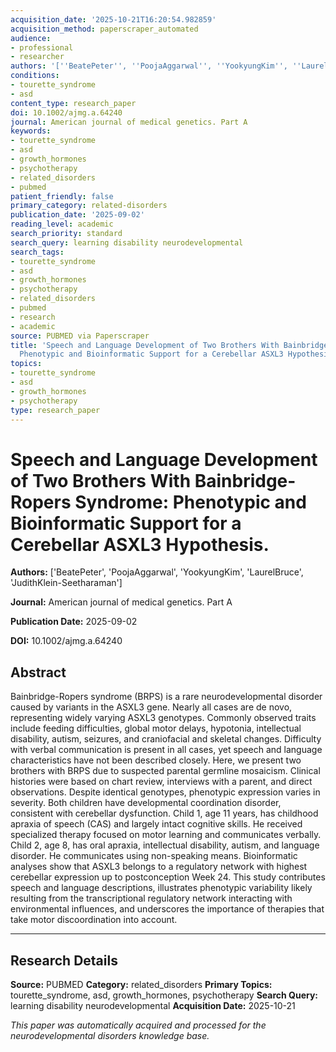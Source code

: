 ```yaml
---
acquisition_date: '2025-10-21T16:20:54.982859'
acquisition_method: paperscraper_automated
audience:
- professional
- researcher
authors: '[''BeatePeter'', ''PoojaAggarwal'', ''YookyungKim'', ''LaurelBruce'', ''JudithKlein-Seetharaman'']'
conditions:
- tourette_syndrome
- asd
content_type: research_paper
doi: 10.1002/ajmg.a.64240
journal: American journal of medical genetics. Part A
keywords:
- tourette_syndrome
- asd
- growth_hormones
- psychotherapy
- related_disorders
- pubmed
patient_friendly: false
primary_category: related-disorders
publication_date: '2025-09-02'
reading_level: academic
search_priority: standard
search_query: learning disability neurodevelopmental
search_tags:
- tourette_syndrome
- asd
- growth_hormones
- psychotherapy
- related_disorders
- pubmed
- research
- academic
source: PUBMED via Paperscraper
title: 'Speech and Language Development of Two Brothers With Bainbridge-Ropers Syndrome:
  Phenotypic and Bioinformatic Support for a Cerebellar ASXL3 Hypothesis.'
topics:
- tourette_syndrome
- asd
- growth_hormones
- psychotherapy
type: research_paper
---
```


# Speech and Language Development of Two Brothers With Bainbridge-Ropers Syndrome: Phenotypic and Bioinformatic Support for a Cerebellar ASXL3 Hypothesis.

**Authors:** ['BeatePeter', 'PoojaAggarwal', 'YookyungKim', 'LaurelBruce', 'JudithKlein-Seetharaman']

**Journal:** American journal of medical genetics. Part A

**Publication Date:** 2025-09-02

**DOI:** 10.1002/ajmg.a.64240

## Abstract

Bainbridge-Ropers syndrome (BRPS) is a rare neurodevelopmental disorder caused by variants in the ASXL3 gene. Nearly all cases are de novo, representing widely varying ASXL3 genotypes. Commonly observed traits include feeding difficulties, global motor delays, hypotonia, intellectual disability, autism, seizures, and craniofacial and skeletal changes. Difficulty with verbal communication is present in all cases, yet speech and language characteristics have not been described closely. Here, we present two brothers with BRPS due to suspected parental germline mosaicism. Clinical histories were based on chart review, interviews with a parent, and direct observations. Despite identical genotypes, phenotypic expression varies in severity. Both children have developmental coordination disorder, consistent with cerebellar dysfunction. Child 1, age 11 years, has childhood apraxia of speech (CAS) and largely intact cognitive skills. He received specialized therapy focused on motor learning and communicates verbally. Child 2, age 8, has oral apraxia, intellectual disability, autism, and language disorder. He communicates using non-speaking means. Bioinformatic analyses show that ASXL3 belongs to a regulatory network with highest cerebellar expression up to postconception Week 24. This study contributes speech and language descriptions, illustrates phenotypic variability likely resulting from the transcriptional regulatory network interacting with environmental influences, and underscores the importance of therapies that take motor discoordination into account.

---

## Research Details

**Source:** PUBMED
**Category:** related_disorders
**Primary Topics:** tourette_syndrome, asd, growth_hormones, psychotherapy
**Search Query:** learning disability neurodevelopmental
**Acquisition Date:** 2025-10-21

*This paper was automatically acquired and processed for the neurodevelopmental disorders knowledge base.*
